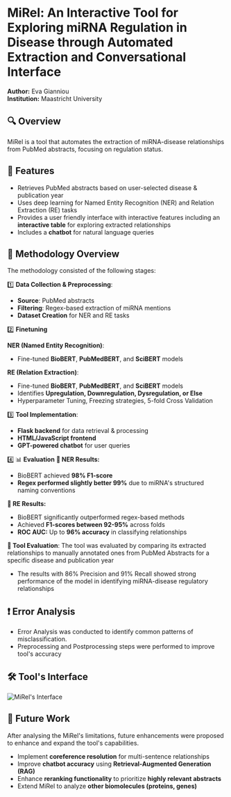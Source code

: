 # MiRel: An Interactive Tool for Exploring miRNA Regulation in Disease through Automated Extraction and Conversational Interface
**Author:** Eva Gianniou  
**Institution:** Maastricht University  

## 🔍 Overview
MiRel is a tool that automates the extraction of miRNA-disease relationships from PubMed abstracts, focusing on regulation status.

## 🚀 Features
- Retrieves PubMed abstracts based on user-selected disease & publication year
- Uses deep learning for Named Entity Recognition (NER) and Relation Extraction (RE) tasks
- Provides a user friendly interface with interactive features including an **interactive table** for exploring extracted relationships
- Includes a **chatbot** for natural language queries

## 🔬 **Methodology Overview**
The methodology consisted of the following stages:

1️⃣ **Data Collection & Preprocessing**:  
- **Source**: PubMed abstracts  
- **Filtering**: Regex-based extraction of miRNA mentions  
- **Dataset Creation** for NER and RE tasks

2️⃣ **Finetuning** 

**NER (Named Entity Recognition)**:  
- Fine-tuned **BioBERT**, **PubMedBERT**, and **SciBERT** models  

**RE (Relation Extraction)**: 
- Fine-tuned **BioBERT**, **PubMedBERT**, and **SciBERT** models   
- Identifies **Upregulation, Downregulation, Dysregulation, or Else**  
- Hyperparameter Tuning, Freezing strategies, 5-fold Cross Validation

3️⃣ **Tool Implementation**:  
- **Flask backend** for data retrieval & processing  
- **HTML/JavaScript frontend**  
- **GPT-powered chatbot** for user queries  

4️⃣ 📊 **Evaluation**
**🔹 NER Results:**  
- BioBERT achieved **98% F1-score** 
- **Regex performed slightly better 99%** due to miRNA's structured naming conventions  

**🔹 RE Results:**  
- BioBERT significantly outperformed regex-based methods  
- Achieved **F1-scores between 92-95%** across folds  
- **ROC AUC:** Up to **96% accuracy** in classifying relationships  

**🔹 Tool Evaluation**: The tool was evaluated by comparing its extracted relationships to manually annotated ones from PubMed Abstracts for a specific disease and publication year
- The results with 86% Precision and 91% Recall showed strong performance of the model in identifying miRNA-disease regulatory relationships

## ❗ **Error Analysis**
- Error Analysis was conducted to identify common patterns of misclassification. 
- Preprocessing and Postprocessing steps were performed to improve tool's accuracy 


## 🛠 **Tool's Interface**
![MiRel's Interface](assets/MiRel.png.png)


## 🔮 **Future Work**
After analysing the MiRel's limitations, future enhancements were proposed to enhance and expand the tool's capabilities. 
- Implement **coreference resolution** for multi-sentence relationships  
- Improve **chatbot accuracy** using **Retrieval-Augmented Generation (RAG)**  
- Enhance **reranking functionality** to prioritize **highly relevant abstracts**  
- Extend MiRel to analyze **other biomolecules (proteins, genes)**  